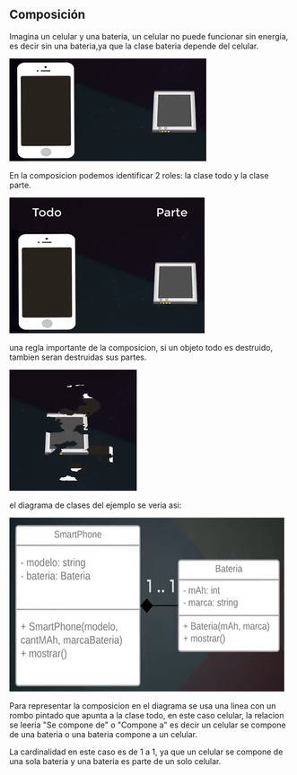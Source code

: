 ## Composición

Imagina un celular y una bateria, un celular no puede funcionar sin energia, es decir sin una bateria,ya que la clase bateria depende del celular.

![celular](/imagenesjava/celular6.png)

En la composicion podemos identificar 2 roles: la clase todo y la clase parte.

![celular](/imagenesjava/celular7.png)

una regla importante de la composicion, si un objeto todo es destruido, tambien seran destruidas sus partes.

![celular](/imagenesjava/celular8.png)

el diagrama de clases del ejemplo se veria asi:

![celular](/imagenesjava/celular9.png)

Para representar la composicion en el diagrama se usa una linea con un rombo pintado que apunta a la clase todo, en este caso celular, la relacion se leeria "Se compone de" o "Compone a" es decir un celular se compone de una bateria o una bateria compone a un celular.

La cardinalidad en este caso es de 1 a 1, ya que un celular se compone de una sola bateria y una bateria es parte de un solo celular.

